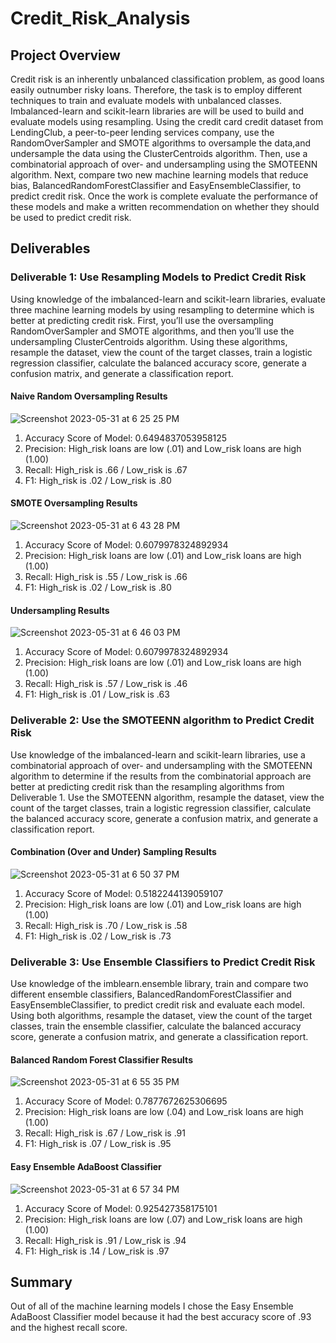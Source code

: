 # Credit_Risk_Analysis

## Project Overview
Credit risk is an inherently unbalanced classification problem, as good loans easily outnumber risky loans. Therefore, the task is to employ different techniques to
train and evaluate models with unbalanced classes. Imbalanced-learn and scikit-learn libraries are will be used to build and evaluate models using resampling.
Using the credit card credit dataset from LendingClub, a peer-to-peer lending services company, use the RandomOverSampler and SMOTE algorithms to oversample the 
data,and undersample the data using the ClusterCentroids algorithm. Then, use a combinatorial approach of over- and undersampling using the SMOTEENN algorithm. 
Next, compare two new machine learning models that reduce bias, BalancedRandomForestClassifier and EasyEnsembleClassifier, to predict credit risk. Once the work is
complete evaluate the performance of these models and make a written recommendation on whether they should be used to predict credit risk.

## Deliverables

### Deliverable 1: Use Resampling Models to Predict Credit Risk 
Using knowledge of the imbalanced-learn and scikit-learn libraries, evaluate three machine learning models by using resampling to determine which is better at 
predicting credit risk. First, you’ll use the oversampling RandomOverSampler and SMOTE algorithms, and then you’ll use the undersampling ClusterCentroids algorithm.
Using these algorithms, resample the dataset, view the count of the target classes, train a logistic regression classifier, calculate the balanced accuracy score,
generate a confusion matrix, and generate a classification report.

#### Naive Random Oversampling Results

![Screenshot 2023-05-31 at 6 25 25 PM](https://github.com/mdfjoseph/Credit_Risk_Analysis/assets/114943747/683b5601-3242-40c2-8787-73444044ce49)

1.  Accuracy Score of Model:  0.6494837053958125
2.  Precision:  High_risk loans are low (.01) and Low_risk loans are high (1.00)
3.  Recall:  High_risk is .66 / Low_risk is .67
4.  F1:  High_risk is .02 / Low_risk is .80

#### SMOTE Oversampling Results

![Screenshot 2023-05-31 at 6 43 28 PM](https://github.com/mdfjoseph/Credit_Risk_Analysis/assets/114943747/f90a850c-3c5e-4fa2-a38b-d6efd7c807af)

1.  Accuracy Score of Model:  0.6079978324892934
2.  Precision:  High_risk loans are low (.01) and Low_risk loans are high (1.00)
3.  Recall:  High_risk is .55 / Low_risk is .66
4.  F1:  High_risk is .02 / Low_risk is .80

#### Undersampling Results

![Screenshot 2023-05-31 at 6 46 03 PM](https://github.com/mdfjoseph/Credit_Risk_Analysis/assets/114943747/6d8c78d1-e86c-49e1-bc9a-ec7acd6c2767)

1.  Accuracy Score of Model:  0.6079978324892934
2.  Precision:  High_risk loans are low (.01) and Low_risk loans are high (1.00)
3.  Recall:  High_risk is .57 / Low_risk is .46
4.  F1:  High_risk is .01 / Low_risk is .63

### Deliverable 2:  Use the SMOTEENN algorithm to Predict Credit Risk
Use knowledge of the imbalanced-learn and scikit-learn libraries, use a combinatorial approach of over- and undersampling with the SMOTEENN algorithm to determine
if the results from the combinatorial approach are better at predicting credit risk than the resampling algorithms from Deliverable 1. Use the SMOTEENN algorithm, 
resample the dataset, view the count of the target classes, train a logistic regression classifier, calculate the balanced accuracy score, generate a confusion 
matrix, and generate a classification report.

#### Combination (Over and Under) Sampling Results

![Screenshot 2023-05-31 at 6 50 37 PM](https://github.com/mdfjoseph/Credit_Risk_Analysis/assets/114943747/6eccb3dd-36bc-4e9f-adf5-57591226238a)

1.  Accuracy Score of Model:  0.5182244139059107
2.  Precision:  High_risk loans are low (.01) and Low_risk loans are high (1.00)
3.  Recall:  High_risk is .70 / Low_risk is .58
4.  F1:  High_risk is .02 / Low_risk is .73

### Deliverable 3:  Use Ensemble Classifiers to Predict Credit Risk
Use knowledge of the imblearn.ensemble library, train and compare two different ensemble classifiers, BalancedRandomForestClassifier and EasyEnsembleClassifier, to
predict credit risk and evaluate each model. Using both algorithms, resample the dataset, view the count of the target classes, train the ensemble classifier, 
calculate the balanced accuracy score, generate a confusion matrix, and generate a classification report.

#### Balanced Random Forest Classifier Results

![Screenshot 2023-05-31 at 6 55 35 PM](https://github.com/mdfjoseph/Credit_Risk_Analysis/assets/114943747/cd458a08-27ed-45d7-bc53-41fa15fc7c4a)

1.  Accuracy Score of Model:  0.7877672625306695
2.  Precision:  High_risk loans are low (.04) and Low_risk loans are high (1.00)
3.  Recall:  High_risk is .67 / Low_risk is .91
4.  F1:  High_risk is .07 / Low_risk is .95

#### Easy Ensemble AdaBoost Classifier

![Screenshot 2023-05-31 at 6 57 34 PM](https://github.com/mdfjoseph/Credit_Risk_Analysis/assets/114943747/ea7b493b-512d-4b62-819a-18477f8e9548)

1.  Accuracy Score of Model:  0.925427358175101
2.  Precision:  High_risk loans are low (.07) and Low_risk loans are high (1.00)
3.  Recall:  High_risk is .91 / Low_risk is .94
4.  F1:  High_risk is .14 / Low_risk is .97

## Summary

Out of all of the machine learning models I chose the Easy Ensemble AdaBoost Classifier model because it had the best accuracy score of .93 and the highest recall 
score.










